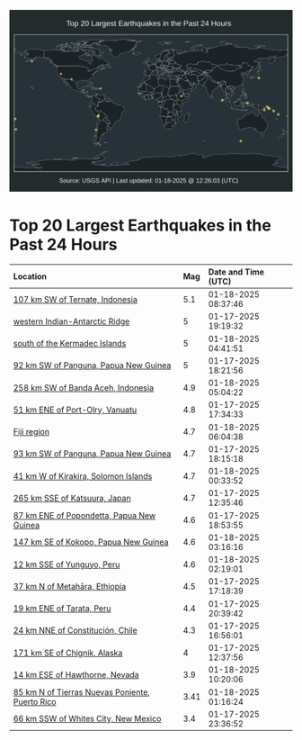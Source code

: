 ![Map](./map.png)

# Top 20 Largest Earthquakes in the Past 24 Hours

| Location | Mag | Date and Time (UTC) |
|:---|:---|:---|
| [107 km SW of Ternate, Indonesia](https://earthquake.usgs.gov/earthquakes/eventpage/us6000pkwy) | 5.1 | 01-18-2025 08:37:46 |
| [western Indian-Antarctic Ridge](https://earthquake.usgs.gov/earthquakes/eventpage/us6000pkt6) | 5 | 01-17-2025 19:19:32 |
| [south of the Kermadec Islands](https://earthquake.usgs.gov/earthquakes/eventpage/us6000pkw2) | 5 | 01-18-2025 04:41:51 |
| [92 km SW of Panguna, Papua New Guinea](https://earthquake.usgs.gov/earthquakes/eventpage/us6000pksw) | 5 | 01-17-2025 18:21:56 |
| [258 km SW of Banda Aceh, Indonesia](https://earthquake.usgs.gov/earthquakes/eventpage/us6000pkw9) | 4.9 | 01-18-2025 05:04:22 |
| [51 km ENE of Port-Olry, Vanuatu](https://earthquake.usgs.gov/earthquakes/eventpage/us6000pkq9) | 4.8 | 01-17-2025 17:34:33 |
| [Fiji region](https://earthquake.usgs.gov/earthquakes/eventpage/us6000pkwe) | 4.7 | 01-18-2025 06:04:38 |
| [93 km SW of Panguna, Papua New Guinea](https://earthquake.usgs.gov/earthquakes/eventpage/us6000pkst) | 4.7 | 01-17-2025 18:15:18 |
| [41 km W of Kirakira, Solomon Islands](https://earthquake.usgs.gov/earthquakes/eventpage/us6000pkv1) | 4.7 | 01-18-2025 00:33:52 |
| [265 km SSE of Katsuura, Japan](https://earthquake.usgs.gov/earthquakes/eventpage/us6000pkm8) | 4.7 | 01-17-2025 12:35:46 |
| [87 km ENE of Popondetta, Papua New Guinea](https://earthquake.usgs.gov/earthquakes/eventpage/us6000pkt1) | 4.6 | 01-17-2025 18:53:55 |
| [147 km SE of Kokopo, Papua New Guinea](https://earthquake.usgs.gov/earthquakes/eventpage/us6000pkvv) | 4.6 | 01-18-2025 03:16:16 |
| [12 km SSE of Yunguyo, Peru](https://earthquake.usgs.gov/earthquakes/eventpage/us6000pkvp) | 4.6 | 01-18-2025 02:19:01 |
| [37 km N of Metahāra, Ethiopia](https://earthquake.usgs.gov/earthquakes/eventpage/us6000pkpl) | 4.5 | 01-17-2025 17:18:39 |
| [19 km ENE of Tarata, Peru](https://earthquake.usgs.gov/earthquakes/eventpage/us6000pkte) | 4.4 | 01-17-2025 20:39:42 |
| [24 km NNE of Constitución, Chile](https://earthquake.usgs.gov/earthquakes/eventpage/us6000pkpb) | 4.3 | 01-17-2025 16:56:01 |
| [171 km SE of Chignik, Alaska](https://earthquake.usgs.gov/earthquakes/eventpage/ak025sbi5dp) | 4 | 01-17-2025 12:37:56 |
| [14 km ESE of Hawthorne, Nevada](https://earthquake.usgs.gov/earthquakes/eventpage/nn00892165) | 3.9 | 01-18-2025 10:20:06 |
| [85 km N of Tierras Nuevas Poniente, Puerto Rico](https://earthquake.usgs.gov/earthquakes/eventpage/pr71470993) | 3.41 | 01-18-2025 01:16:24 |
| [66 km SSW of Whites City, New Mexico](https://earthquake.usgs.gov/earthquakes/eventpage/tx2025bfau) | 3.4 | 01-17-2025 23:36:52 |
